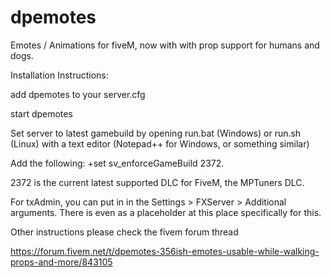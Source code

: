 # dpemotes
Emotes / Animations for fiveM, now with with prop support for humans and dogs.

Installation Instructions:

add dpemotes to your server.cfg

start dpemotes

Set server to latest gamebuild by opening run.bat (Windows) or run.sh (Linux) with a text editor (Notepad++ for Windows, or something similar)

Add the following: +set sv_enforceGameBuild 2372.

2372 is the current latest supported DLC for FiveM, the MPTuners DLC.

For txAdmin, you can put in in the Settings > FXServer > Additional arguments. There is even as a placeholder at this place specifically for this.

Other instructions please check the fivem forum thread

https://forum.fivem.net/t/dpemotes-356ish-emotes-usable-while-walking-props-and-more/843105
